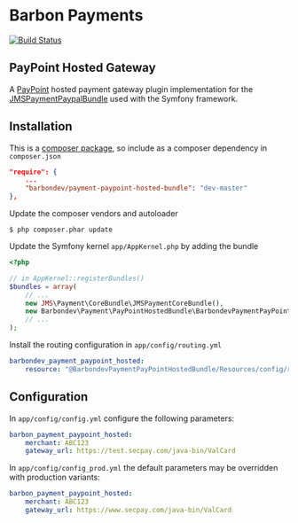 Barbon Payments
===============

[![Build Status](https://travis-ci.org/barbondev/payment-pay-point-bundle.svg?branch=develop)](https://travis-ci.org/barbondev/payment-pay-point-bundle)

PayPoint Hosted Gateway
-----------------------

A [PayPoint](http://www.paypoint.net/support/gateway/integration-guides/) hosted payment gateway plugin implementation for the [JMSPaymentPaypalBundle](http://jmsyst.com/bundles/JMSPaymentPaypalBundle) used with the Symfony framework.

Installation
------------

This is a [composer package](https://getcomposer.org/), so include as a composer dependency in `composer.json`

```json
"require": {
    ...
    "barbondev/payment-paypoint-hosted-bundle": "dev-master"
},
```

Update the composer vendors and autoloader

```
$ php composer.phar update
```

Update the Symfony kernel `app/AppKernel.php` by adding the bundle

```php
<?php

// in AppKernel::registerBundles()
$bundles = array(
    // ...
    new JMS\Payment\CoreBundle\JMSPaymentCoreBundle(),
    new Barbondev\Payment\PayPointHostedBundle\BarbondevPaymentPayPointHostedBundle(),
    // ...
);
```

Install the routing configuration in `app/config/routing.yml`

```yml
barbondev_payment_paypoint_hosted:
    resource: "@BarbondevPaymentPayPointHostedBundle/Resources/config/routing.xml"
```

Configuration
-------------

In `app/config/config.yml` configure the following parameters:

```yml
barbon_payment_paypoint_hosted:
    merchant: ABC123
    gateway_url: https://test.secpay.com/java-bin/ValCard
```

In `app/config/config_prod.yml` the default parameters may be overridden with production variants:

```yml
barbon_payment_paypoint_hosted:
    merchant: ABC123
    gateway_url: https://www.secpay.com/java-bin/ValCard
```